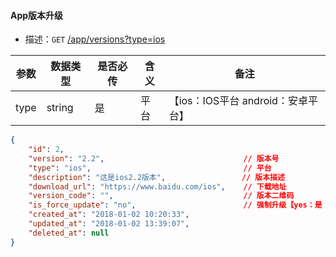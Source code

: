 #### App版本升级

- 描述：`GET`   [/app/versions?type=ios](http://app-dev.mikwine.com/api/app/versions?type=ios)

| 参数   | 数据类型   | 是否必传 | 含义   | 备注                        |
| ---- | ------ | ---- | ---- | ------------------------- |
| type | string | 是    | 平台   | 【ios：IOS平台  android：安卓平台】 |

```json
{
    "id": 2,
    "version": "2.2",								// 版本号
    "type": "ios",									// 平台
    "description": "这是ios2.2版本",				 // 版本描述
    "download_url": "https://www.baidu.com/ios",	// 下载地址
    "version_code": "",								// 版本二维码
    "is_force_update": "no",						// 强制升级【yes：是 no：否】
    "created_at": "2018-01-02 10:20:33",
    "updated_at": "2018-01-02 13:39:07",
    "deleted_at": null
}
```